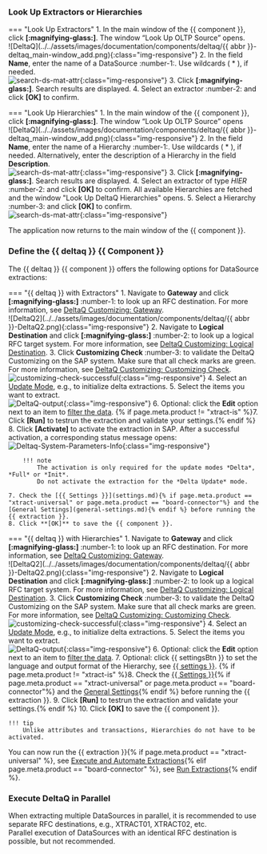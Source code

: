 
### Look Up Extractors or Hierarchies


=== "Look Up Extractors"
	1. In the main window of the {{ component }}, click **[:magnifying-glass:]**. The window “Look Up OLTP Source” opens.<br>
	![DeltaQ](../../assets/images/documentation/components/deltaq/{{ abbr }}-deltaq_main-window_add.png){:class="img-responsive"}
	2. In the field **Name**, enter the name of a DataSource :number-1:. Use wildcards ( * ), if needed.<br>
	![search-ds-mat-attr](../../assets/images/documentation/components/deltaq/deltaq_look-up.png){:class="img-responsive"}
	3. Click **[:magnifying-glass:]**. Search results are displayed.
	4. Select an extractor :number-2: and click **[OK]** to confirm.

=== "Look Up Hierarchies"
	1. In the main window of the {{ component }}, click **[:magnifying-glass:]**. The window “Look Up OLTP Source” opens<br>
	![DeltaQ](../../assets/images/documentation/components/deltaq/{{ abbr }}-deltaq_main-window_add.png){:class="img-responsive"}
	2. In the field **Name**, enter the name of a Hierarchy :number-1:. Use wildcards ( * ), if needed.
	Alternatively, enter the description of a Hierarchy in the field **Description**. <br>
	![search-ds-mat-attr](../../assets/images/documentation/components/deltaq/deltaq_look-up-hierarchies1.png){:class="img-responsive"}
	3. Click **[:magnifying-glass:]**.  Search results are displayed.
	4. Select an extractor of type *HIER* :number-2: and click **[OK]** to confirm. All available Hierarchies are fetched and the window "Look Up DeltaQ Hierarchies" opens.
	5. Select a Hierarchy :number-3: and click **[OK]** to confirm. <br>
	![search-ds-mat-attr](../../assets/images/documentation/components/deltaq/deltaq_look-up-hierarchies.png){:class="img-responsive"}


The application now returns to the main window of the {{ component }}.

### Define the {{ deltaq }} {{ Component }}

The {{ deltaq }} {{ component }} offers the following options for DataSource extractions:

=== "{{ deltaq }} with Extractors"
	1. Navigate to **Gateway** and click **[:magnifying-glass:]** :number-1: to look up an RFC destination. 
	For more information, see [DeltaQ Customizing: Gateway](deltaq-customization.md/#gateway).<br>
	![DeltaQ2](../../assets/images/documentation/components/deltaq/{{ abbr }}-DeltaQ2.png){:class="img-responsive"}
	2. Navigate to **Logical Destination** and click **[:magnifying-glass:]** :number-2: to look up a logical RFC target system. 
	For more information, see [DeltaQ Customizing: Logical Destination](deltaq-customization.md/#logical-destination).
	3. Click **Customizing Check** :number-3: to validate the DeltaQ Customizing on the SAP system.
	Make sure that all check marks are green. For more information, see [DeltaQ Customizing: Customizing Check](deltaq-customization.md/#customizing-check).<br>
	![customizing-check-successful](../../assets/images/documentation/components/deltaq/customizing-check-successfull.png){:class="img-responsive"}
	4. Select an [Update Mode](update-mode.md), e.g., to initialize delta extractions.
	5. Select the items you want to extract.<br>
	![DeltaQ-output](../../assets/images/documentation/components/deltaq/DeltaQ-output.png){:class="img-responsive"}
	6. Optional: click the **Edit** option next to an item to [filter the data](selections.md).
	{% if page.meta.product != "xtract-is" %}7. Click **[Run]** to testrun the extraction and validate your settings.{% endif %}
	8. Click **[Activate]** to activate the extraction in SAP. After a successful activation, a corresponding status message opens:<br>
	![Deltaq-System-Parameters-Info](../../assets/images/documentation/components/deltaq/Deltaq-System-Parameters-Info.png){:class="img-responsive"}
			
		!!! note
			The activation is only required for the update modes *Delta*, *Full* or *Init*.
			Do not activate the extraction for the *Delta Update* mode. 
			
	7. Check the [{{ Settings }}](settings.md){% if page.meta.product == "xtract-universal" or page.meta.product == "board-connector"%} and the [General Settings](general-settings.md){% endif %} before running the {{ extraction }}.
	8. Click **[OK]** to save the {{ component }}.

=== "{{ deltaq }} with Hierarchies"
	1. Navigate to **Gateway** and click **[:magnifying-glass:]** :number-1: to look up an RFC destination. 
	For more information, see [DeltaQ Customizing: Gateway](deltaq-customization.md/#gateway).<br>
	![DeltaQ2](../../assets/images/documentation/components/deltaq/{{ abbr }}-DeltaQ2.png){:class="img-responsive"}
	2. Navigate to **Logical Destination** and click **[:magnifying-glass:]** :number-2: to look up a logical RFC target system. 
	For more information, see [DeltaQ Customizing: Logical Destination](deltaq-customization.md/#logical-destination).
	3. Click **Customizing Check** :number-3: to validate the DeltaQ Customizing on the SAP system.
	Make sure that all check marks are green. For more information, see [DeltaQ Customizing: Customizing Check](deltaq-customization.md/#customizing-check).<br>
	![customizing-check-successful](../../assets/images/documentation/components/deltaq/customizing-check-successfull.png){:class="img-responsive"}
	4. Select an [Update Mode](update-mode.md), e.g., to initialize delta extractions.
	5. Select the items you want to extract.<br>
	![DeltaQ-output](../../assets/images/documentation/components/deltaq/DeltaQ-output.png){:class="img-responsive"}
	6. Optional: click the **Edit** option next to an item to [filter the data](selections.md).
	7. Optional: click {{ settingsBtn }} to set the language and output format of the Hierarchy, see [{{ settings }}](settings.md). 
	{% if page.meta.product != "xtract-is" %}8. Check the [{{ Settings }}](settings.md){% if page.meta.product == "xtract-universal" or page.meta.product == "board-connector"%} and the [General Settings](general-settings.md){% endif %} before running the {{ extraction }}.
	9. Click **[Run]** to testrun the extraction and validate your settings.{% endif %}
	10. Click **[OK]** to save the {{ component }}.
	
	!!! tip
		Unlike attributes and transactions, Hierarchies do not have to be activated.
		
You can now run the {{ extraction }}{% if page.meta.product == "xtract-universal" %}, see [Execute and Automate Extractions](../execute-and-automate/index.md){% elif page.meta.product == "board-connector" %}, see [Run Extractions](../run-extractions.md){% endif %}.

### Execute DeltaQ in Parallel

When extracting multiple DataSources in parallel, it is recommended to use separate RFC destinations, e.g., XTRACT01, XTRACT02, etc.<br>
Parallel execution of DataSources with an identical RFC destination is possible, but not recommended.
